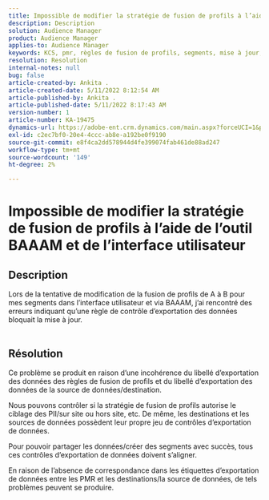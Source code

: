 ```yaml
---
title: Impossible de modifier la stratégie de fusion de profils à l’aide de l’outil BAAAM et de l’interface utilisateur
description: Description
solution: Audience Manager
product: Audience Manager
applies-to: Audience Manager
keywords: KCS, pmr, règles de fusion de profils, segments, mise à jour, modification
resolution: Resolution
internal-notes: null
bug: false
article-created-by: Ankita .
article-created-date: 5/11/2022 8:12:54 AM
article-published-by: Ankita .
article-published-date: 5/11/2022 8:17:43 AM
version-number: 1
article-number: KA-19475
dynamics-url: https://adobe-ent.crm.dynamics.com/main.aspx?forceUCI=1&pagetype=entityrecord&etn=knowledgearticle&id=19c23222-02d1-ec11-a7b5-0022480a8d10
exl-id: c2ec7bf0-20e4-4ccc-ab8e-a192be0f9190
source-git-commit: e8f4ca2dd578944d4fe399074fab461de88ad247
workflow-type: tm+mt
source-wordcount: '149'
ht-degree: 2%

---
```


# Impossible de modifier la stratégie de fusion de profils à l’aide de l’outil BAAAM et de l’interface utilisateur

## Description

Lors de la tentative de modification de la fusion de profils de A à B pour mes segments dans l’interface utilisateur et via BAAAM, j’ai rencontré des erreurs indiquant qu’une règle de contrôle d’exportation des données bloquait la mise à jour.
<br> 

## Résolution


Ce problème se produit en raison d’une incohérence du libellé d’exportation des données des règles de fusion de profils et du libellé d’exportation des données de la source de données/destination.

Nous pouvons contrôler si la stratégie de fusion de profils autorise le ciblage des PII/sur site ou hors site, etc. De même, les destinations et les sources de données possèdent leur propre jeu de contrôles d’exportation de données.

Pour pouvoir partager les données/créer des segments avec succès, tous ces contrôles d’exportation de données doivent s’aligner.

En raison de l’absence de correspondance dans les étiquettes d’exportation de données entre les PMR et les destinations/la source de données, de tels problèmes peuvent se produire.
